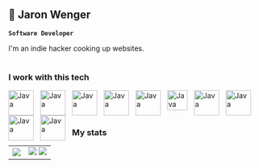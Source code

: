 ## 🦦  Jaron Wenger

**`Software Developer`**

I'm an indie hacker cooking up websites.

#

### I work with this tech
<img align="left" alt="Java" width="50px" style="padding-right:10px;" src="https://cdn.jsdelivr.net/gh/devicons/devicon@latest/icons/javascript/javascript-original.svg" />
<img align="left" alt="Java" width="50px" style="padding-right:10px;" src="https://cdn.jsdelivr.net/gh/devicons/devicon@latest/icons/react/react-original.svg" />
<img align="left" alt="Java" width="50px" style="padding-right:10px;" src="https://cdn.jsdelivr.net/gh/devicons/devicon@latest/icons/nodejs/nodejs-original-wordmark.svg" />
<img align="left" alt="Java" width="50px" style="padding-right:10px;" src="https://cdn.jsdelivr.net/gh/devicons/devicon@latest/icons/nextjs/nextjs-original.svg" />
<img align="left" alt="Java" width="50px" style="padding-right:10px;" src="https://cdn.jsdelivr.net/gh/devicons/devicon@latest/icons/docker/docker-original.svg" />
<img align="left" alt="Java" width="40px" style="padding-right:10px;" src="https://cdn.jsdelivr.net/gh/devicons/devicon@latest/icons/git/git-original.svg" />
<img align="left" alt="Java" width="50px" style="padding-right:10px;" src="https://cdn.jsdelivr.net/gh/devicons/devicon@latest/icons/digitalocean/digitalocean-original-wordmark.svg" />
<img align="left" alt="Java" width="50px" style="padding-right:10px;" src="https://cdn.jsdelivr.net/gh/devicons/devicon@latest/icons/nginx/nginx-original.svg" />
<img align="left" alt="Java" width="50px" style="padding-right:10px;" src="https://cdn.jsdelivr.net/gh/devicons/devicon@latest/icons/sqlite/sqlite-original.svg" />
<img align="left" alt="Java" width="50px" style="padding-right:10px;" src="https://cdn.jsdelivr.net/gh/devicons/devicon@latest/icons/python/python-original.svg" />


<br><br/>

#

### My stats

<table>
  <tr>
    <td>
      <img src="https://github-readme-stats.vercel.app/api/top-langs/?username=JaronWenger&layout=compact&theme=radical">
    </td>
    <td>
      <img src="https://github-readme-stats.vercel.app/api/top-langs/?username=JaronWenger&layout=compact&theme=radical">
      <img src="https://github-readme-stats.vercel.app/api?username=JaronWenger&show_icons=true&hide=issues&rank_icon=none&theme=radical">
    </td>
  </tr>
</table>

